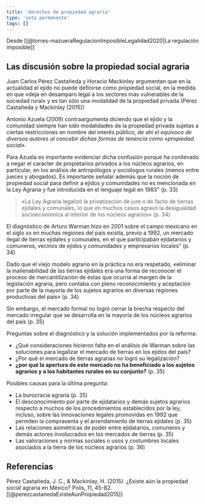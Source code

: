 ```yaml
---
title: 'derechos de propiedad agraria'
type: 'nota permanente'
tags: []
---
```


Desde [[@torres-mazueraRegulacionImposibleLegalidad2020|La regulación imposible]]

## Las discusión sobre la propiedad social agraria 

Juan Carlos Pérez Castañeda y Horacio Mackinley argumentan que en la actualidad el ejido no puede definirse como propiedad social, en la medida en que «deja en desamparo legal a los sectores más vulnerables de la sociedad rural» y es tan sólo una modalidad de la propiedad privada (Pérez Castañeda y Mackinlay (2015))

Antonio Azuela (2009) contraargumenta diciendo que el ejido y la comunidad siempre han sido modalidades de la propiedad privada sujetas a ciertas restricciones en nombre del interés público, *de ahí el equívoco de diversos autores al concebir dichas formas de tenencia como «propiedad social»*.

Para Azuela es importante evidenciar dicha confusión porque ha conllevado a negar el carácter de propietarios privados a los núcleos agrarios, en particular, en los análisis de antropólogos y sociólogos rurales (menos entre jueces y abogados). Es importante señalar además que la noción de propiedad social para definir a ejidos y comunidades no es mencionada en la Ley Agraria y fue introducida en el lenguaje legal en 1983" (p. 33)

>«La Ley Agraria legalizó la privatización de jure o de facto de tierras ejidales y comunales, lo que en muchos casos agravó la desigualdad socioeconómica al interior de los núcleos agrarios» (p. 34)

El diagnóstico de Arturo Warman hizo en 2001 sobre el campo mexicano en el siglo xx en muchas regiones del país existía, previo a 1992, un mercado ilegal de tierras ejidales y comunales, en el que participaban ejidatarios y comuneros, vecinos de ejidos y comunidades y empresarios locales" (p. 34)

Dado que el viejo modelo agrario en la práctica no era respetado, «eliminar la inalienabilidad de las tierras ejidales era una forma de reconocer el proceso de mercantilización de éstas que ocurría al margen de la legislación agraria, pero contaba con pleno reconocimiento y aceptación por parte de la mayoría de los sujetos agrarios en diversas regiones productivas del país» (p. 34)

Sin embargo, el mercado formal no logró cerrar la brecha respecto del mercado irregular que se desarrolla en la mayoría de los núcleos agrarios del país (p. 35)

Preguntas sobre el diagnóstico y la solución implementados por la reforma:

- ¿Qué consideraciones hicieron falta en el análisis de Warman sobre las soluciones para legalizar el mercado de tierras en los ejidos del país?
- ¿Por qué el mercado de tierras agrarias no logró su legalización?
- **¿por qué la apertura de este mercado no ha beneficiado a los sujetos agrarios y a los habitantes rurales en su conjunto?** (p. 35)

Posibles causas para la última pregunta:

- La burocracia agraria (p. 35)
- El desconocimiento por parte de ejidatarios y demás sujetos agrarios respecto a muchos de los procedimientos establecidos por la ley, incluso, sobre las innovaciones legales promovidas en 1992 que permiten la compraventa y el arrendamiento de tierras ejidales (p. 35)
- Las relaciones asimétricas de poder entre ejidatarios, comuneros y demás actores involucrados en los mercados de tierras (p. 35)
- Las valoraciones y normas sociales o usos y costumbres locales asociados a la tierra de los núcleos agrarios (p. 36)

## Referencias

Pérez Castañeda, J. C., & Mackinlay, H. (2015). ¿Existe aún la propiedad social agraria en México? Polis, 11, 45-82.
[[@perezcastanedaExisteAunPropiedad2015]]